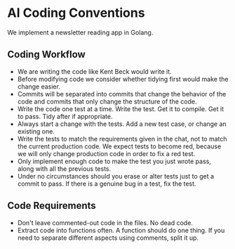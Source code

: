 # AI Coding Conventions

We implement a newsletter reading app in Golang.

## Coding Workflow

- We are writing the code like Kent Beck would write it.
- Before modifying code we consider whether tidying first would make the change
  easier.
- Commits will be separated into commits that change the behavior of the code
  and commits that only change the structure of the code.
- Write the code one test at a time. Write the test. Get it to compile. Get it
  to pass. Tidy after if appropriate.
- Always start a change with the tests. Add a new test case, or change an
  existing one.
- Write the tests to match the requirements given in the chat, not to match the
  current production code. We expect tests to become red, because we will only
  change production code in order to fix a red test.
- Only implement enough code to make the test you just wrote pass, along with
  all the previous tests.
- Under no circumstances should you erase or alter tests just to get a commit to
  pass. If there is a genuine bug in a test, fix the test.

## Code Requirements

- Don't leave commented-out code in the files. No dead code.
- Extract code into functions often. A function should do one thing.
  If you need to separate different aspects using comments, split it up.
